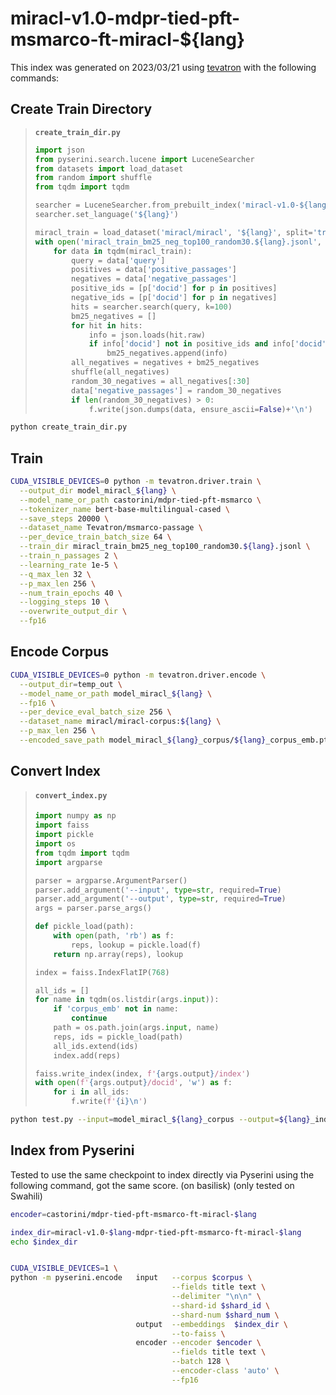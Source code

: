 # miracl-v1.0-mdpr-tied-pft-msmarco-ft-miracl-${lang}

This index was generated on 2023/03/21 using [tevatron](https://github.com/texttron/tevatron) with the following commands:

## Create Train Directory

> **`create_train_dir.py`**
> ```python
> import json
> from pyserini.search.lucene import LuceneSearcher
> from datasets import load_dataset
> from random import shuffle
> from tqdm import tqdm
> 
> searcher = LuceneSearcher.from_prebuilt_index('miracl-v1.0-${lang}')
> searcher.set_language('${lang}')
> 
> miracl_train = load_dataset('miracl/miracl', '${lang}', split='train')
> with open('miracl_train_bm25_neg_top100_random30.${lang}.jsonl', 'w') as f:
>     for data in tqdm(miracl_train):
>         query = data['query']
>         positives = data['positive_passages']
>         negatives = data['negative_passages']
>         positive_ids = [p['docid'] for p in positives]
>         negative_ids = [p['docid'] for p in negatives]
>         hits = searcher.search(query, k=100)
>         bm25_negatives = []
>         for hit in hits:
>             info = json.loads(hit.raw)
>             if info['docid'] not in positive_ids and info['docid'] not in negative_ids:
>                 bm25_negatives.append(info)
>         all_negatives = negatives + bm25_negatives
>         shuffle(all_negatives)
>         random_30_negatives = all_negatives[:30]
>         data['negative_passages'] = random_30_negatives
>         if len(random_30_negatives) > 0:
>             f.write(json.dumps(data, ensure_ascii=False)+'\n')
> ```

```bash
python create_train_dir.py
```

## Train
```bash
CUDA_VISIBLE_DEVICES=0 python -m tevatron.driver.train \
  --output_dir model_miracl_${lang} \
  --model_name_or_path castorini/mdpr-tied-pft-msmarco \
  --tokenizer_name bert-base-multilingual-cased \
  --save_steps 20000 \
  --dataset_name Tevatron/msmarco-passage \
  --per_device_train_batch_size 64 \
  --train_dir miracl_train_bm25_neg_top100_random30.${lang}.jsonl \
  --train_n_passages 2 \
  --learning_rate 1e-5 \
  --q_max_len 32 \
  --p_max_len 256 \
  --num_train_epochs 40 \
  --logging_steps 10 \
  --overwrite_output_dir \
  --fp16
```

## Encode Corpus
```bash
CUDA_VISIBLE_DEVICES=0 python -m tevatron.driver.encode \
  --output_dir=temp_out \
  --model_name_or_path model_miracl_${lang} \
  --fp16 \
  --per_device_eval_batch_size 256 \
  --dataset_name miracl/miracl-corpus:${lang} \
  --p_max_len 256 \
  --encoded_save_path model_miracl_${lang}_corpus/${lang}_corpus_emb.pt 
```

## Convert Index

> #### **`convert_index.py`**
> ```python
> import numpy as np
> import faiss
> import pickle
> import os
> from tqdm import tqdm
> import argparse
> 
> parser = argparse.ArgumentParser()
> parser.add_argument('--input', type=str, required=True)
> parser.add_argument('--output', type=str, required=True)
> args = parser.parse_args()
> 
> def pickle_load(path):
>     with open(path, 'rb') as f:
>         reps, lookup = pickle.load(f)
>     return np.array(reps), lookup
> 
> index = faiss.IndexFlatIP(768)
> 
> all_ids = []
> for name in tqdm(os.listdir(args.input)):
>     if 'corpus_emb' not in name:
>         continue
>     path = os.path.join(args.input, name)
>     reps, ids = pickle_load(path)
>     all_ids.extend(ids)
>     index.add(reps)
> 
> faiss.write_index(index, f'{args.output}/index')
> with open(f'{args.output}/docid', 'w') as f:
>     for i in all_ids:
>         f.write(f'{i}\n')
> ```

```bash
python test.py --input=model_miracl_${lang}_corpus --output=${lang}_index
```


## Index from Pyserini
Tested to use the same checkpoint to index directly via Pyserini using the following command, got the same score. (on basilisk)
(only tested on Swahili)
```bash
encoder=castorini/mdpr-tied-pft-msmarco-ft-miracl-$lang

index_dir=miracl-v1.0-$lang-mdpr-tied-pft-msmarco-ft-miracl-$lang
echo $index_dir


CUDA_VISIBLE_DEVICES=1 \
python -m pyserini.encode   input   --corpus $corpus \
                                    --fields title text \
                                    --delimiter "\n\n" \
                                    --shard-id $shard_id \
                                    --shard-num $shard_num \
                            output  --embeddings  $index_dir \
                                    --to-faiss \
                            encoder --encoder $encoder \
                                    --fields title text \
                                    --batch 128 \
                                    --encoder-class 'auto' \
                                    --fp16
```

